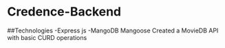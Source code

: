 # Credence-Backend
##Technologies
  -Express js
  -MangoDB Mangoose
Created a MovieDB API with basic CURD operations
